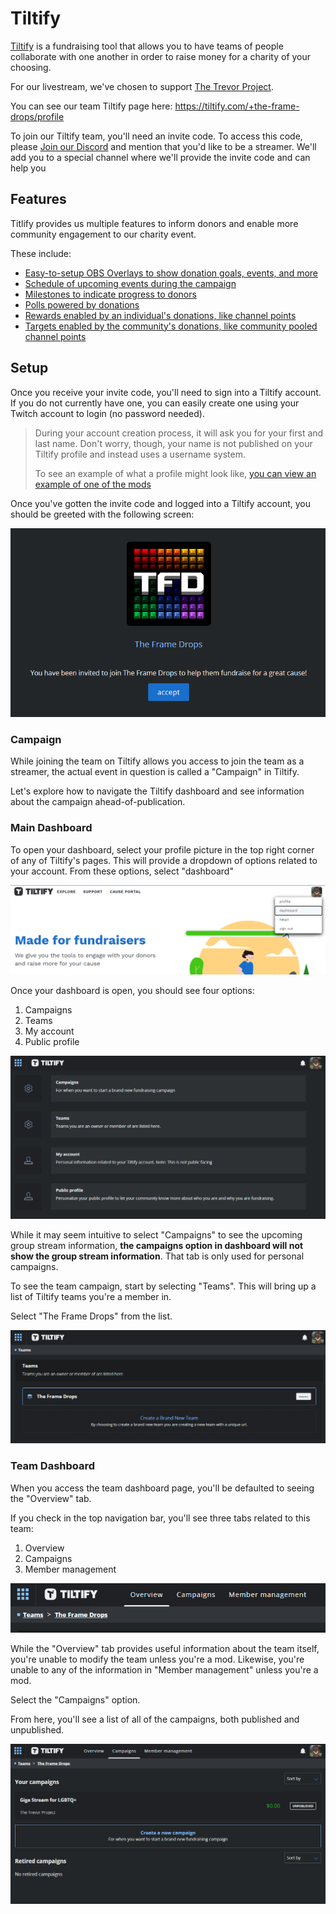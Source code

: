 # Tiltify

[Tiltify](https://tiltify.com/) is a fundraising tool that allows you to have teams of people
collaborate with one another in order to raise money for a charity of your choosing.

For our livestream, we've chosen to support [The Trevor Project](https://www.thetrevorproject.org/).

You can see our team Tiltify page here: https://tiltify.com/+the-frame-drops/profile

To join our Tiltify team, you'll need an invite code. To access this code, please [Join our Discord](https://discord.gg/yQrnFcKF7p)
and mention that you'd like to be a streamer. We'll add you to a special channel where we'll provide the invite code and can help you

## Features

Titlify provides us multiple features to inform donors and enable more community engagement to our charity event.

These include:

- [Easy-to-setup OBS Overlays to show donation goals, events, and more](/streamers-setup/overlays/)
- [Schedule of upcoming events during the campaign](/streamers-setup/tiltify/schedule/)
- [Milestones to indicate progress to donors](/streamers-setup/tiltify/milestones/)
- [Polls powered by donations](/streamers-setup/tiltify/polls/)
- [Rewards enabled by an individual's donations, like channel points](/streamers-setup/tiltify/rewards/)
- [Targets enabled by the community's donations, like community pooled channel points](/streamers-setup/tiltify/rewards/)

## Setup

Once you receive your invite code, you'll need to sign into a Tiltify account. If you do not currently have one, you can
easily create one using your Twitch account to login (no password needed).

> During your account creation process, it will ask you for your first and last name. Don't worry, though, your name is not published
on your Tiltify profile and instead uses a username system.
> 
> To see an example of what a profile might look like, [you can view an example of one of the mods](https://tiltify.com/@crutchcorn/profile)

Once you've gotten the invite code and logged into a Tiltify account, you should be greeted with the following screen:

!["You've been invited to join The Frame Drops to help them fundraise for a great cause!"](./frame_drops_invite.png)

### Campaign

While joining the team on Tiltify allows you access to join the team as a streamer, the actual event in question is
called a "Campaign" in Tiltify.

Let's explore how to navigate the Tiltify dashboard and see information about the campaign ahead-of-publication.

### Main Dashboard

To open your dashboard, select your profile picture in the top right corner of any of Tiltify's pages. This will provide a dropdown of
options related to your account. From these options, select "dashboard"

![](./tiltify_homepage.png)

Once your dashboard is open, you should see four options:

1) Campaigns
2) Teams
3) My account
4) Public profile

![Dashboard with the four options](./tiltify_dashboard.png)

While it may seem intuitive to select "Campaigns" to see the upcoming group stream information,
**the campaigns option in dashboard will not show the group stream information**. That tab is only used for
personal campaigns.

To see the team campaign, start by selecting "Teams". This will bring up a list of Tiltify teams you're a member in.

Select "The Frame Drops" from the list.

![](./tiltify_team_list.png)

### Team Dashboard

When you access the team dashboard page, you'll be defaulted to seeing the "Overview" tab.

If you check in the top navigation bar, you'll see three tabs related to this team:

1) Overview
2) Campaigns
3) Member management

![](./tiltify_team_header.png)

While the "Overview" tab provides useful information about the team itself, you're unable to modify the team unless you're a mod.
Likewise, you're unable to any of the information in "Member management" unless you're a mod.

Select the "Campaigns" option.

From here, you'll see a list of all of the campaigns, both published and unpublished.

![Currently only one campaign of "Giga Stream for LGBTQ+" is present](./tiltify_campaigns.png)
